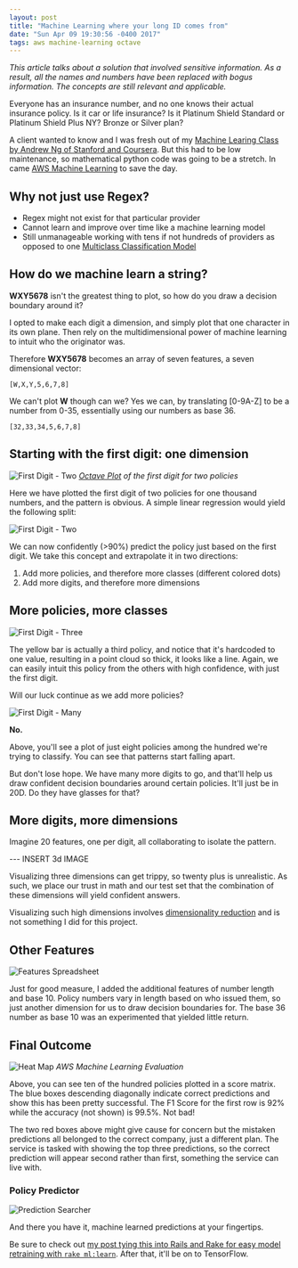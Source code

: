 ```yaml
---
layout: post
title: "Machine Learning where your long ID comes from"
date: "Sun Apr 09 19:30:56 -0400 2017"
tags: aws machine-learning octave
---
```


_This article talks about a solution that involved sensitive information.
As a result, all the names and numbers have been replaced with bogus
information.  The concepts are still relevant and applicable._

Everyone has an insurance number, and no one knows their actual insurance policy.
Is it car or life insurance? Is it Platinum Shield Standard or Platinum Shield
Plus NY? Bronze or Silver plan?

A client wanted to know and I was fresh out of my [Machine Learing Class by
Andrew Ng of Stanford and Coursera](https://www.coursera.org/learn/machine-learning).
But this had to be low maintenance, so mathematical python code was going to be a stretch.
In came [AWS Machine Learning](https://aws.amazon.com/machine-learning/) to save the day.

## Why not just use Regex?

- Regex might not exist for that particular provider
- Cannot learn and improve over time like a machine learning model
- Still unmanageable working with tens if not hundreds of providers
  as opposed to one [Multiclass Classification Model](http://docs.aws.amazon.com/machine-learning/latest/dg/multiclass-classification.html)


## How do we machine learn a string?

**WXY5678** isn't the greatest thing to plot, so how do you draw a decision
boundary around it?

I opted to make each digit a dimension, and simply plot that one character in
its own plane. Then rely on the multidimensional power of machine learning
to intuit who the originator was.

Therefore **WXY5678** becomes an array of seven features, a seven dimensional vector:

```
[W,X,Y,5,6,7,8]
```

We can't plot **W** though can we? Yes we can, by translating [0-9A-Z] to be
a number from 0-35, essentially using our numbers as base 36.

```
[32,33,34,5,6,7,8]
```

## Starting with the first digit: one dimension

![First Digit - Two](/public/images/machine-learning-ids/firstDigitTwoPolicies.png)
_[Octave Plot](https://www.gnu.org/software/octave/) of the first digit for two policies_

Here we have plotted the first digit of two policies for one thousand numbers,
and the pattern is obvious. A simple linear regression would yield the following split:

![First Digit - Two](/public/images/machine-learning-ids/firstDigitTwoPoliciesLinearRegression.png)

We can now confidently (>90%) predict the policy just based on the first digit.
We take this concept and extrapolate it in two directions:

1. Add more policies, and therefore more classes (different colored dots)
2. Add more digits, and therefore more dimensions

## More policies, more classes

![First Digit - Three](/public/images/machine-learning-ids/firstDigitThreePolicies.png)

The yellow bar is actually a third policy, and notice that it's hardcoded to
one value, resulting in a point cloud so thick, it looks like a line.
Again, we can easily intuit this policy from the others with high confidence,
with just the first digit.

Will our luck continue as we add more policies?

![First Digit - Many](/public/images/machine-learning-ids/firstDigitManyPolicies.png)

**No.**

Above, you'll see a plot of just eight policies among the hundred we're trying
to classify. You can see that patterns start falling apart.

But don't lose hope. We have many more digits to go, and that'll help us draw
confident decision boundaries around certain policies. It'll just be in
20D. Do they have glasses for that?

## More digits, more dimensions

Imagine 20 features, one per digit, all collaborating to isolate the pattern.

--- INSERT 3d IMAGE

Visualizing three dimensions can get trippy, so twenty plus is unrealistic.
As such, we place our trust in math and our test set that the combination of
these dimensions will yield confident answers.

Visualizing such high dimensions involves [dimensionality reduction](https://en.wikipedia.org/wiki/Dimensionality_reduction)
and is not something I did for this project.

## Other Features

![Features Spreadsheet](/public/images/machine-learning-ids/ParachuteInsuranceNumbersExpandedFeatureList.jpg)

Just for good measure, I added the additional features of number length and base 10.
Policy numbers vary in length based on who issued them, so just another
dimension for us to draw decision boundaries for. The base 36 number as
base 10 was an experimented that yielded little return.


## Final Outcome

![Heat Map](/public/images/machine-learning-ids/PredictionHeatMap.jpg)
*AWS Machine Learning Evaluation*

Above, you can see ten of the hundred policies plotted in a score matrix.
The blue boxes descending diagonally indicate correct predictions and show
this has been pretty successful. The F1 Score for the first row is 92% while
the accuracy (not shown) is 99.5%. Not bad!

The two red boxes above might give cause for concern but the mistaken predictions
all belonged to the correct company, just a different plan.
The service is tasked with showing the top three predictions, so the correct
prediction will appear second rather than first, something the service can
live with.

### Policy Predictor

![Prediction Searcher](/public/images/machine-learning-ids/Parachute_Policy_Predictor.jpg)

And there you have it, machine learned predictions at your fingertips.

Be sure to check out [my post tying this into Rails and Rake for easy model
retraining with `rake ml:learn`](/2017/04/11/rake-ml-learn-aws-ml-generation-through-rake/).
After that, it'll be on to TensorFlow.
